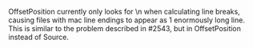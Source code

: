 OffsetPosition currently only looks for \n when calculating line breaks, causing files with mac line endings to appear as 1 enormously long line.  This is similar to the problem described in #2543, but in OffsetPosition instead of Source.
